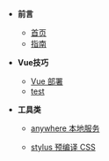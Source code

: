 * **前言**
  * [首页]()
  * [指南](guide "The greatest guide in the world")

* **Vue技巧**
  
  * [Vue 部署](Vue/VueDeploy.md)
  * [ test ](Vue/test.md)

* **工具类**
  
  * [anywhere 本地服务](Tool/anywhere)
  
  * [stylus 预编译 CSS](Tool/stylus)